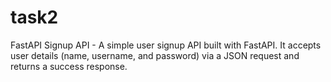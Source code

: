 # task2
FastAPI Signup API - A simple user signup API built with FastAPI. It accepts user details (name, username, and password) via a JSON request and returns a success response.
